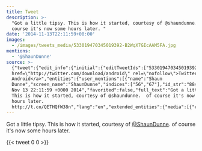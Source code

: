 ```yaml
---
title: Tweet
description: >-
  "Got a little tipsy. This is how it started, courtesy of @shaundunne.  of
  course it's now some hours later. "
date: '2014-11-13T22:11:59+00:00'
images:
  - /images/tweets_media/533019470345019392-B2WqX7GIcAAM5FA.jpg
mentions:
  - '@ShaunDunne'
source: >-
  {"tweet":{"edit_info":{"initial":{"editTweetIds":["533019470345019392"],"editableUntil":"2014-11-13T23:11:59.410Z","editsRemaining":"5","isEditEligible":true}},"retweeted":false,"source":"<a
  href=\"http://twitter.com/download/android\" rel=\"nofollow\">Twitter for
  Android</a>","entities":{"user_mentions":[{"name":"Shaun
  Dunne","screen_name":"ShaunDunne","indices":["56","67"],"id_str":"884161530102788098","id":"884161530102788098"}],"urls":[],"symbols":[],"media":[{"expanded_url":"https://twitter.com/toychicken/status/533019470345019392/photo/1","indices":["107","129"],"url":"http://t.co/QETHQfW38n","media_url":"http://pbs.twimg.com/media/B2WqX7GIcAAM5FA.jpg","id_str":"533019458890395648","id":"533019458890395648","media_url_https":"https://pbs.twimg.com/media/B2WqX7GIcAAM5FA.jpg","sizes":{"large":{"w":"768","h":"1024","resize":"fit"},"small":{"w":"510","h":"680","resize":"fit"},"thumb":{"w":"150","h":"150","resize":"crop"},"medium":{"w":"768","h":"1024","resize":"fit"}},"type":"photo","display_url":"pic.twitter.com/QETHQfW38n"}],"hashtags":[]},"display_text_range":["0","129"],"favorite_count":"0","id_str":"533019470345019392","truncated":false,"retweet_count":"0","id":"533019470345019392","possibly_sensitive":false,"created_at":"Thu
  Nov 13 22:11:59 +0000 2014","favorited":false,"full_text":"Got a little tipsy.
  This is how it started, courtesy of @shaundunne.  of course it's now some
  hours later.
  http://t.co/QETHQfW38n","lang":"en","extended_entities":{"media":[{"expanded_url":"https://twitter.com/toychicken/status/533019470345019392/photo/1","indices":["107","129"],"url":"http://t.co/QETHQfW38n","media_url":"http://pbs.twimg.com/media/B2WqX7GIcAAM5FA.jpg","id_str":"533019458890395648","id":"533019458890395648","media_url_https":"https://pbs.twimg.com/media/B2WqX7GIcAAM5FA.jpg","sizes":{"large":{"w":"768","h":"1024","resize":"fit"},"small":{"w":"510","h":"680","resize":"fit"},"thumb":{"w":"150","h":"150","resize":"crop"},"medium":{"w":"768","h":"1024","resize":"fit"}},"type":"photo","display_url":"pic.twitter.com/QETHQfW38n"}]}}}
---
```

Got a little tipsy. This is how it started, courtesy of [@ShaunDunne](https://twitter.com/@ShaunDunne).  of course it's now some hours later. 
    
{{< tweet 0 0 >}}
    
